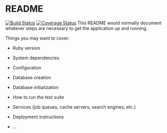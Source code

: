 # README
[![Build Status](https://travis-ci.com/danyaglebov98/dualboot_learning.svg?branch=develop)](https://travis-ci.com/danyaglebov98/dualboot_learning)
[![Coverage Status](https://coveralls.io/repos/github/danyaglebov98/dualboot_learning/badge.svg?branch=develop)](https://coveralls.io/github/danyaglebov98/dualboot_learning?branch=develop)
This README would normally document whatever steps are necessary to get the
application up and running.

Things you may want to cover:

* Ruby version

* System dependencies

* Configuration

* Database creation

* Database initialization

* How to run the test suite

* Services (job queues, cache servers, search engines, etc.)

* Deployment instructions

* ...
